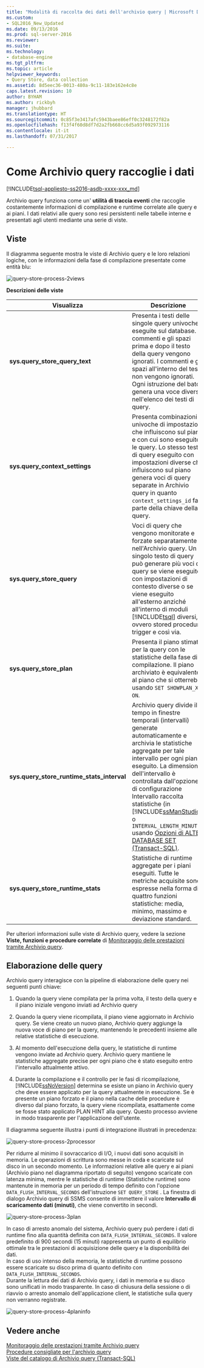 ```yaml
---
title: "Modalità di raccolta dei dati dell'archivio query | Microsoft Docs"
ms.custom:
- SQL2016_New_Updated
ms.date: 09/13/2016
ms.prod: sql-server-2016
ms.reviewer: 
ms.suite: 
ms.technology:
- database-engine
ms.tgt_pltfrm: 
ms.topic: article
helpviewer_keywords:
- Query Store, data collection
ms.assetid: 8d5eec36-0013-480a-9c11-183e162e4c8e
caps.latest.revision: 10
author: BYHAM
ms.author: rickbyh
manager: jhubbard
ms.translationtype: HT
ms.sourcegitcommit: 0c85f3e3417afc5943baee86eff0c3248172f82a
ms.openlocfilehash: f13f4f60d8df7d2a2fb668cc6d5a93f092973116
ms.contentlocale: it-it
ms.lasthandoff: 07/31/2017

---
```

# <a name="how-query-store-collects-data"></a>Come Archivio query raccoglie i dati
[!INCLUDE[tsql-appliesto-ss2016-asdb-xxxx-xxx_md](../../includes/tsql-appliesto-ss2016-asdb-xxxx-xxx-md.md)]

  Archivio query funziona come un' **utilità di traccia eventi** che raccoglie costantemente informazioni di compilazione e runtime correlate alle query e ai piani. I dati relativi alle query sono resi persistenti nelle tabelle interne e presentati agli utenti mediante una serie di viste.  
  
## <a name="views"></a>Viste  
 Il diagramma seguente mostra le viste di Archivio query e le loro relazioni logiche, con le informazioni della fase di compilazione presentate come entità blu:  
  
 ![query-store-process-2views](../../relational-databases/performance/media/query-store-process-2views.png "query-store-process-2views")  
  
 **Descrizioni delle viste**  
  
|Visualizza|Descrizione|  
|----------|-----------------|  
|**sys.query_store_query_text**|Presenta i testi delle singole query univoche eseguite sul database. I commenti e gli spazi prima e dopo il testo della query vengono ignorati. I commenti e gli spazi all'interno del testo non vengono ignorati. Ogni istruzione del batch genera una voce diversa nell'elenco dei testi di query.|  
|**sys.query_context_settings**|Presenta combinazioni univoche di impostazioni che influiscono sul piano e con cui sono eseguite le query. Lo stesso testo di query eseguito con impostazioni diverse che influiscono sul piano genera voci di query separate in Archivio query in quanto `context_settings_id` fa parte della chiave della query.|  
|**sys.query_store_query**|Voci di query che vengono monitorate e forzate separatamente nell'Archivio query. Un singolo testo di query può generare più voci di query se viene eseguito con impostazioni di contesto diverse o se viene eseguito all'esterno anziché all'interno di moduli [!INCLUDE[tsql](../../includes/tsql-md.md)] diversi, ovvero stored procedure, trigger e così via.|  
|**sys.query_store_plan**|Presenta il piano stimato per la query con le statistiche della fase di compilazione. Il piano archiviato è equivalente al piano che si otterrebbe usando `SET SHOWPLAN_XML ON`.|  
|**sys.query_store_runtime_stats_interval**|Archivio query divide il tempo in finestre temporali (intervalli) generate automaticamente e archivia le statistiche aggregate per tale intervallo per ogni piano eseguito. La dimensione dell'intervallo è controllata dall'opzione di configurazione Intervallo raccolta statistiche (in [!INCLUDE[ssManStudio](../../includes/ssmanstudio-md.md)]) o `INTERVAL_LENGTH_MINUTES` usando [Opzioni di ALTER DATABASE SET &#40;Transact-SQL&#41;](../../t-sql/statements/alter-database-transact-sql-set-options.md).|  
|**sys.query_store_runtime_stats**|Statistiche di runtime aggregate per i piani eseguiti. Tutte le metriche acquisite sono espresse nella forma di quattro funzioni statistiche: media, minimo, massimo e deviazione standard.|  
  
 Per ulteriori informazioni sulle viste di Archivio query, vedere la sezione **Viste, funzioni e procedure correlate** di [Monitoraggio delle prestazioni tramite Archivio query](https://msdn.microsoft.com/library/dn817826.aspx).  
  
## <a name="query-processing"></a>Elaborazione delle query  
 Archivio query interagisce con la pipeline di elaborazione delle query nei seguenti punti chiave:  
  
1.  Quando la query viene compilata per la prima volta, il testo della query e il piano iniziale vengono inviati ad Archivio query  
  
2.  Quando la query viene ricompilata, il piano viene aggiornato in Archivio query. Se viene creato un nuovo piano, Archivio query aggiunge la nuova voce di piano per la query, mantenendo le precedenti insieme alle relative statistiche di esecuzione.  
  
3.  Al momento dell'esecuzione della query, le statistiche di runtime vengono inviate ad Archivio query. Archivio query mantiene le statistiche aggregate precise per ogni piano che è stato eseguito entro l'intervallo attualmente attivo.  
  
4.  Durante la compilazione e il controllo per le fasi di ricompilazione, [!INCLUDE[ssNoVersion](../../includes/ssnoversion-md.md)] determina se esiste un piano in Archivio query che deve essere applicato per la query attualmente in esecuzione. Se è presente un piano forzato e il piano nella cache delle procedure è diverso dal piano forzato, la query viene ricompilata, esattamente come se fosse stato applicato PLAN HINT alla query. Questo processo avviene in modo trasparente per l'applicazione dell'utente.  
  
 Il diagramma seguente illustra i punti di integrazione illustrati in precedenza:  
  
 ![query-store-process-2processor](../../relational-databases/performance/media/query-store-process-2processor.png "query-store-process-2processor")  
  
 Per ridurre al minimo il sovraccarico di I/O, i nuovi dati sono acquisiti in memoria. Le operazioni di scrittura sono messe in coda e scaricate sul disco in un secondo momento. Le informazioni relative alle query e ai piani (Archivio piano nel diagramma riportato di seguito) vengono scaricate con latenza minima, mentre le statistiche di runtime (Statistiche runtime) sono mantenute in memoria per un periodo di tempo definito con l'opzione `DATA_FLUSH_INTERVAL_SECONDS` dell'istruzione `SET QUERY_STORE` . La finestra di dialogo Archivio query di SSMS consente di immettere il valore **Intervallo di scaricamento dati (minuti)**, che viene convertito in secondi.  
  
 ![query-store-process-3plan](../../relational-databases/performance/media/query-store-process-3.png "query-store-process-3plan")  
  
 In caso di arresto anomalo del sistema, Archivio query può perdere i dati di runtime fino alla quantità definita con `DATA_FLUSH_INTERVAL_SECONDS`. Il valore predefinito di 900 secondi (15 minuti) rappresenta un punto di equilibrio ottimale tra le prestazioni di acquisizione delle query e la disponibilità dei dati.  
In caso di uso intenso della memoria, le statistiche di runtime possono essere scaricate su disco prima di quanto definito con `DATA_FLUSH_INTERVAL_SECONDS`.  
Durante la lettura dei dati di Archivio query, i dati in memoria e su disco sono unificati in modo trasparente.
In caso di chiusura della sessione o di riavvio o arresto anomalo dell'applicazione client, le statistiche sulla query non verranno registrate.  
  
 ![query-store-process-4planinfo](../../relational-databases/performance/media/query-store-process-4planinfo.png "query-store-process-4planinfo")    

  
## <a name="see-also"></a>Vedere anche  
 [Monitoraggio delle prestazioni tramite Archivio query](../../relational-databases/performance/monitoring-performance-by-using-the-query-store.md)   
 [Procedure consigliate per l'archivio query](../../relational-databases/performance/best-practice-with-the-query-store.md)   
 [Viste del catalogo di Archivio query &#40;Transact-SQL&#41;](../../relational-databases/system-catalog-views/query-store-catalog-views-transact-sql.md)  
  
  


